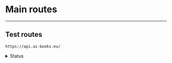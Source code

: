 # Main routes
***
## Test routes
```
https://api.ai-books.eu/
```
<details>
    <summary>Status</summary>

- 🟢 200 - api is working
- 🔴 500 - server error

</details>